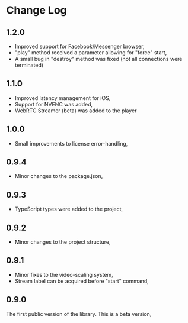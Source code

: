 # Change Log

## 1.2.0

- Improved support for Facebook/Messenger browser,
- "play" method received a parameter allowing for "force" start,
- A small bug in "destroy" method was fixed (not all connections were terminated)


## 1.1.0

- Improved latency management for iOS,
- Support for NVENC was added,
- WebRTC Streamer (beta) was added to the player

## 1.0.0

- Small improvements to license error-handling,


## 0.9.4

- Minor changes to the package.json,

## 0.9.3

- TypeScript types were added to the project,

## 0.9.2

- Minor changes to the project structure,

## 0.9.1

- Minor fixes to the video-scaling system,
- Stream label can be acquired before "start" command,

## 0.9.0

The first public version of the library. This is a beta version,

